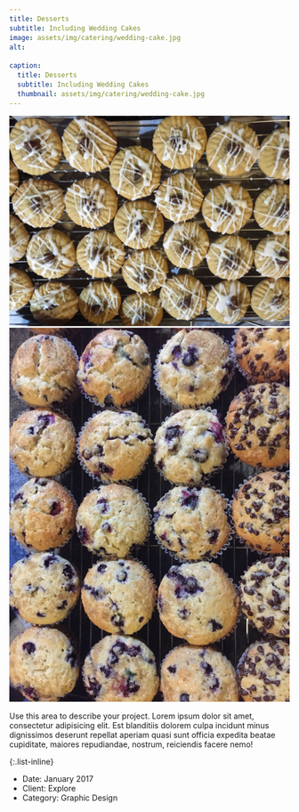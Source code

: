 ```yaml
---
title: Desserts
subtitle: Including Wedding Cakes
image: assets/img/catering/wedding-cake.jpg
alt: 

caption:
  title: Desserts
  subtitle: Including Wedding Cakes
  thumbnail: assets/img/catering/wedding-cake.jpg
---
```


![Alt text](assets/img/catering/cookies.jpg)
![Alt text](assets/img/catering/muffins.jpg)

Use this area to describe your project. Lorem ipsum dolor sit amet, consectetur adipisicing elit. Est blanditiis dolorem culpa incidunt minus dignissimos deserunt repellat aperiam quasi sunt officia expedita beatae cupiditate, maiores repudiandae, nostrum, reiciendis facere nemo!

{:.list-inline}
- Date: January 2017
- Client: Explore
- Category: Graphic Design

